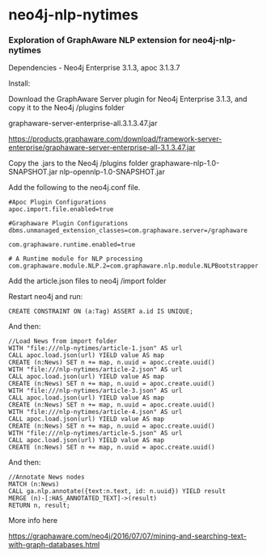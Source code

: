 # neo4j-nlp-nytimes

### Exploration of GraphAware NLP extension for neo4j-nlp-nytimes

Dependencies - Neo4j Enterprise 3.1.3, apoc 3.1.3.7

Install:

Download the GraphAware Server plugin for Neo4j Enterprise 3.1.3, and copy it to the Neo4j /plugins folder

graphaware-server-enterprise-all.3.1.3.47.jar

https://products.graphaware.com/download/framework-server-enterprise/graphaware-server-enterprise-all-3.1.3.47.jar

Copy the .jars to the Neo4j /plugins folder
 graphaware-nlp-1.0-SNAPSHOT.jar nlp-opennlp-1.0-SNAPSHOT.jar


Add the following to the neo4j.conf file.

```
#Apoc Plugin Configurations
apoc.import.file.enabled=true

#Graphaware Plugin Configurations
dbms.unmanaged_extension_classes=com.graphaware.server=/graphaware

com.graphaware.runtime.enabled=true

# A Runtime module for NLP processing
com.graphaware.module.NLP.2=com.graphaware.nlp.module.NLPBootstrapper

```

Add the article.json files to neo4j /import folder

Restart neo4j and run:

```
CREATE CONSTRAINT ON (a:Tag) ASSERT a.id IS UNIQUE;
```

And then:

```
//Load News from import folder
WITH "file:///nlp-nytimes/article-1.json" AS url
CALL apoc.load.json(url) YIELD value AS map
CREATE (n:News) SET n += map, n.uuid = apoc.create.uuid()
WITH "file:///nlp-nytimes/article-2.json" AS url
CALL apoc.load.json(url) YIELD value AS map
CREATE (n:News) SET n += map, n.uuid = apoc.create.uuid()
WITH "file:///nlp-nytimes/article-3.json" AS url
CALL apoc.load.json(url) YIELD value AS map
CREATE (n:News) SET n += map, n.uuid = apoc.create.uuid()
WITH "file:///nlp-nytimes/article-4.json" AS url
CALL apoc.load.json(url) YIELD value AS map
CREATE (n:News) SET n += map, n.uuid = apoc.create.uuid()
WITH "file:///nlp-nytimes/article-5.json" AS url
CALL apoc.load.json(url) YIELD value AS map
CREATE (n:News) SET n += map, n.uuid = apoc.create.uuid()

```

And then:

```
//Annotate News nodes
MATCH (n:News)
CALL ga.nlp.annotate({text:n.text, id: n.uuid}) YIELD result
MERGE (n)-[:HAS_ANNOTATED_TEXT]->(result)
RETURN n, result;
```

More info here

https://graphaware.com/neo4j/2016/07/07/mining-and-searching-text-with-graph-databases.html
